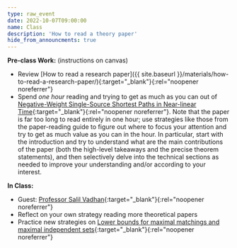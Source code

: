 ```yaml
---
type: raw_event
date: 2022-10-07T09:00:00
name: Class
description: 'How to read a theory paper'
hide_from_announcments: true
---
```


**Pre-class Work:** (instructions on canvas)
* Review [How to read a research paper]({{ site.baseurl }}/materials/how-to-read-a-research-paper/){:target="_blank"}{:rel="noopener noreferrer"}
* Spend *one hour* reading and trying to get as much as you can out of [Negative-Weight Single-Source Shortest Paths in Near-linear Time](https://arxiv.org/abs/2203.03456){:target="_blank"}{:rel="noopener noreferrer"}. Note that the paper is far too long to read entirely in one hour; use strategies like those from the paper-reading guide to figure out where to focus your attention and try to get as much value as you can in the hour.  In particular, start with the introduction and try to understand what are the main contributions of the paper (both the high-level takeaways and the precise theorem statements), and then selectively delve into the technical sections as needed to improve your understanding and/or according to your interest.

**In Class:**
* Guest: [Professor Salil Vadhan](https://salil.seas.harvard.edu/){:target="_blank"}{:rel="noopener noreferrer"}
* Reflect on your own strategy reading more theoretical papers
* Practice new strategies on [Lower bounds for maximal matchings and maximal independent sets](https://arxiv.org/abs/1901.02441){:target="_blank"}{:rel="noopener noreferrer"}
